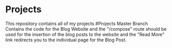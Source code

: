 # Projects
This repository contains all of my projects
#Projects Master Branch
Contains the code for the Blog Website and the "/compose" route should be used for the insertion of the blog posts to the website and the "Read More" link redirects you to the individual page for the Blog Post.

